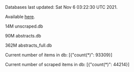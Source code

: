 Databases last updated: Sat Nov  6 03:22:30 UTC 2021. 

Available [here](https://github.com/cbeauhilton/ash-db/releases).

14M	unscraped.db

90M	abstracts.db

362M	abstracts_full.db

Current number of items in db:
[{"count(*)": 93309}]

Current number of scraped items in db:
[{"count(*)": 44214}]
